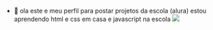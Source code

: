 - 👋 ola este e meu perfil
para postar projetos
da escola (alura)
estou aprendendo html e css em casa e javascript
na escola
![](https://media1.tenor.com/m/04DAOXPZ1twAAAAC/luffy-luffy-gear-5.gif)
